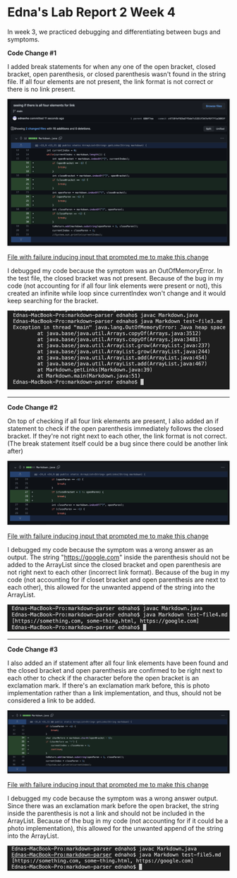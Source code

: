# Edna's Lab Report 2 Week 4

In week 3, we practiced debugging and differentiating between bugs and symptoms.

**Code Change #1**

I added break statements for when any one of the open bracket, closed bracket, open parenthesis, or closed parenthesis wasn't found in the string file. If all four elements are not present, the link format is not correct or there is no link present. 

![allfourelements](allfourelems.png)

[File with failure inducing input that prompted me to make this change](https://ednavho.github.io/cse15l-lab-reports/testfile1.md)

I debugged my code because the symptom was an OutOfMemoryError. In the test file, the closed bracket was not present. Because of the bug in my code (not accounting for if all four link elements were present or not), this created an infinite while loop since currentIndex won't change and it would keep searching for the bracket.

![test1error](test1outputerror.png)


-----


**Code Change #2**

On top of checking if all four link elements are present, I also added an if statement to check if the open parenthesis immediately follows the closed bracket. If they're not right next to each other, the link format is not correct. (The break statement itself could be a bug since there could be another link after)

![together](together.png)

[File with failure inducing input that prompted me to make this change](https://ednavho.github.io/cse15l-lab-reports/testfile2.md)

I debugged my code because the symptom was a wrong answer as an output. The string "https://google.com" inside the parenthesis should not be added to the ArrayList since the closed bracket and open parenthesis are not right next to each other (incorrect link format). Because of the bug in my code (not accounting for if closet bracket and open parenthesis are next to each other), this allowed for the unwanted append of the string into the ArrayList.

![test2output](test2error.png)

----

**Code Change #3**

I also added an if statement after all four link elements have been found and the closed bracket and open parenthesis are confirmed to be right next to each other to check if the character before the open bracket is an exclamation mark. If there's an exclamation mark before, this is photo implementation rather than a link implementation, and thus, should not be considered a link to be added. 

![exclamation](exclamation.png)

[File with failure inducing input that prompted me to make this change](https://ednavho.github.io/cse15l-lab-reports/testfile3.md)

I debugged my code because the symptom was a wrong answer output. Since there was an exclamation mark before the open bracket, the string inside the parenthesis is not a link and should not be included in the ArrayList. Because of the bug in my code (not accounting for if it could be a photo implementation), this allowed for the unwanted append of the string into the ArrayList.

![test3error](test3error.png)
